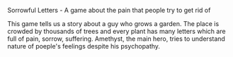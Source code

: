 Sorrowful Letters - A game about the pain that people try to get rid of

This game tells us a story about a guy who grows a garden. The place is crowded by thousands of trees and every plant has many letters which are full of pain, sorrow, suffering. Amethyst, the main hero, tries to understand nature of poeple's feelings despite his psychopathy.
